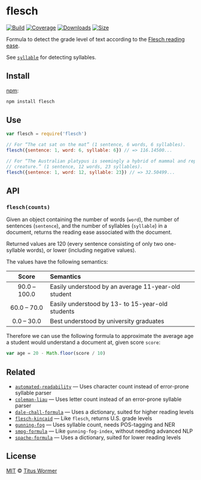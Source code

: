 # flesch

[![Build][build-badge]][build]
[![Coverage][coverage-badge]][coverage]
[![Downloads][downloads-badge]][downloads]
[![Size][size-badge]][size]

Formula to detect the grade level of text according to the [Flesch reading
ease][formula].

See [`syllable`][syllable] for detecting syllables.

## Install

[npm][]:

```sh
npm install flesch
```

## Use

```js
var flesch = require('flesch')

// For “The cat sat on the mat” (1 sentence, 6 words, 6 syllables).
flesch({sentence: 1, word: 6, syllable: 6}) // => 116.14500...

// For “The Australian platypus is seemingly a hybrid of mammal and reptilian
// creature.” (1 sentence, 12 words, 23 syllables).
flesch({sentence: 1, word: 12, syllable: 23}) // => 32.50499...
```

## API

### `flesch(counts)`

Given an object containing the number of words (`word`), the number of sentences
(`sentence`), and the number of syllables  (`syllable`) in a document, returns
the reading ease associated with the document.

Returned values are 120 (every sentence consisting of only two one-syllable
words), or lower (including negative values).

The values have the following semantics:

|     Score    | Semantics                                           |
| :----------: | :-------------------------------------------------- |
| 90.0 – 100.0 | Easily understood by an average 11-year-old student |
|  60.0 – 70.0 | Easily understood by 13- to 15-year-old students    |
|  0.0 – 30.0  | Best understood by university graduates             |

Therefore we can use the following formula to approximate the average age a
student would understand a document at, given score `score`:

```js
var age = 20 - Math.floor(score / 10)
```

## Related

*   [`automated-readability`](https://github.com/words/automated-readability)
    — Uses character count instead of error-prone syllable parser
*   [`coleman-liau`](https://github.com/words/coleman-liau)
    — Uses letter count instead of an error-prone syllable parser
*   [`dale-chall-formula`](https://github.com/words/dale-chall-formula)
    — Uses a dictionary, suited for higher reading levels
*   [`flesch-kincaid`](https://github.com/words/flesch-kincaid)
    — Like `flesch`, returns U.S. grade levels
*   [`gunning-fog`](https://github.com/words/gunning-fog)
    — Uses syllable count, needs POS-tagging and NER
*   [`smog-formula`](https://github.com/words/smog-formula)
    — Like `gunning-fog-index`, without needing advanced NLP
*   [`spache-formula`](https://github.com/words/spache-formula)
    — Uses a dictionary, suited for lower reading levels

## License

[MIT][license] © [Titus Wormer][author]

<!-- Definitions -->

[build-badge]: https://github.com/words/flesch/workflows/main/badge.svg

[build]: https://github.com/words/flesch/actions

[coverage-badge]: https://img.shields.io/codecov/c/github/words/flesch.svg

[coverage]: https://codecov.io/github/words/flesch

[downloads-badge]: https://img.shields.io/npm/dm/flesch.svg

[downloads]: https://www.npmjs.com/package/flesch

[size-badge]: https://img.shields.io/bundlephobia/minzip/flesch.svg

[size]: https://bundlephobia.com/result?p=flesch

[npm]: https://docs.npmjs.com/cli/install

[license]: license

[author]: https://wooorm.com

[formula]: https://en.wikipedia.org/wiki/Flesch–Kincaid_readability_tests#Flesch_Reading_Ease

[syllable]: https://github.com/words/syllable
